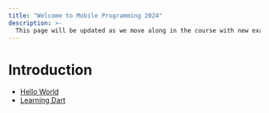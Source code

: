 ```yaml
---
title: "Welcome to Mobile Programming 2024"
description: >-
  This page will be updated as we move along in the course with new examples and exercises.
---
```


# Introduction

- [Hello World](helloworld.html)
- [Learning Dart](learning_dart.html)